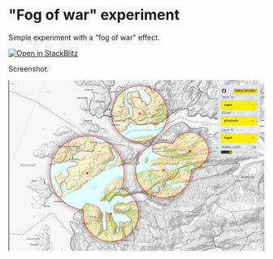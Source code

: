 # "Fog of war" experiment

Simple experiment with a "fog of war" effect. 

[![Open in StackBlitz](https://developer.stackblitz.com/img/open_in_stackblitz.svg)](https://github.com/orbat-mapper/experiment-fog-of-war)

Screenshot:

![](screenshot.png)
